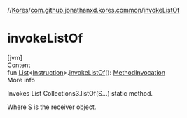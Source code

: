 //[Kores](../index.md)/[com.github.jonathanxd.kores.common](index.md)/[invokeListOf](invoke-list-of.md)



# invokeListOf  
[jvm]  
Content  
fun [List](https://kotlinlang.org/api/latest/jvm/stdlib/kotlin.collections/-list/index.html)<[Instruction](../com.github.jonathanxd.kores/-instruction/index.md)>.[invokeListOf](invoke-list-of.md)(): [MethodInvocation](../com.github.jonathanxd.kores.base/-method-invocation/index.md)  
More info  


Invokes List Collections3.listOf(S...) static method.



Where S is the receiver object.

  



